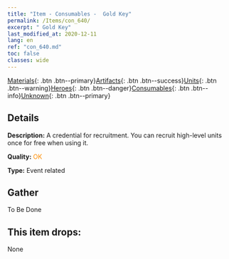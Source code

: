 ```yaml
---
title: "Item - Consumables -  Gold Key"
permalink: /Items/con_640/
excerpt: " Gold Key"
last_modified_at: 2020-12-11
lang: en
ref: "con_640.md"
toc: false
classes: wide
---
```

 [Materials](/Items/){: .btn .btn--primary}[Artifacts](/Items/Artifacts/){: .btn .btn--success}[Units](/Items/Units/){: .btn .btn--warning}[Heroes](/Items/Heroes/){: .btn .btn--danger}[Consumables](/Items/Consumables/){: .btn .btn--info}[Unknown](/Items/Unknown/){: .btn .btn--primary}

## Details
 **Description:** A credential for recruitment. You can recruit high-level units once for free when using it.

 **Quality:** <span style="color: #FF8C00">OK</span>

 **Type:** Event related

## Gather

  To Be Done

## This item drops:

  None

